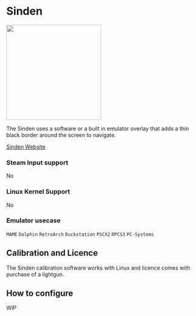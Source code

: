 # Sinden

<img src="../../../wiki_images/controllers/lightgun-sinden.png" width="250">

The Sinden uses a software or a built in emulator overlay that adds a thin black border around the screen to navigate.

[Sinden Website](https://sindenlightgun.com/)

### Steam Input support
No

### Linux Kernel Support
No

### Emulator usecase
`MAME` `Dolphin` `RetroArch` `Duckstation` `PSCX2` `RPCS3` `PC-Systems`

## Calibration and Licence

The Sinden calibration software works with Linux and licence comes with purchase of a lightgun.

## How to configure

WIP

